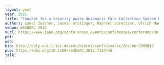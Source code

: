 ```yaml
---
layout: post
year: 2015
title: "Concept for a Security Aware Automatic Fare Collection System Using HF/UHF Dual Band RFID Transponders"
authors: Lukas Zoscher, Jasmin Grosinger, Raphael Spreitzer, Ulrich Muehlmann, Hannes Gross, Wolfgang Bösch
venue: ESSDERC 2015
vurl: https://www.ieee.org/conferences_events/conferences/conferencedetails/index.html?Conf_ID=36342
pdf: 
web: 
bib: http://dblp.uni-trier.de/rec/bibtex/conf/essderc/ZoscherGSMGB15
pub: https://doi.org/10.1109/ESSDERC.2015.7324748
talk: 
---
```



